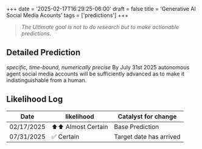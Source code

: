 +++
date = '2025-02-17T16:29:25-06:00'
draft = false
title = 'Generative AI Social Media Acounts'
tags = ['predictions']
+++

> *The Ultimate goal is not to do research but to make actionable predictions.*

## Detailed Prediction
*specific, time-bound, numerically precise*
By July 31st 2025 autonomous agent social media accounts will be sufficiently advanced as to make it indistinguishable from a human.


## Likelihood Log

| Date | likelihood | Catalyst for change | 
| --- | --- | --- |
| 02/17/2025 | ⬆️⬆️ Almost Certain | Base Prediction |
| 07/31/2025 | ✅ Certain | Target date has arrived |